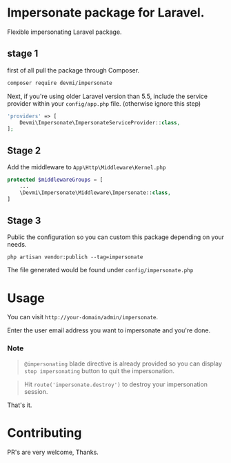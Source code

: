 # Impersonate package for Laravel.
Flexible impersonating Laravel package.

## stage 1

first of all pull the package through Composer.

```bash
composer require devmi/impersonate
```

Next, if you're using older  Laravel version than 5.5, include the service provider within your `config/app.php` file.
(otherwise ignore this step)

```php
'providers' => [
    Devmi\Impersonate\ImpersonateServiceProvider::class,
];
```

## Stage 2

Add the middleware to `App\Http\Middleware\Kernel.php`

```php
protected $middlewareGroups = [
    ...
    \Devmi\Impersonate\Middleware\Impersonate::class,
]
```
## Stage 3
Public the configuration so you can custom this package depending on your needs.

```bach
php artisan vendor:publich --tag=impersonate
```

The file generated would be found under `config/impersonate.php`

# Usage

You can visit `http://your-domain/admin/impersonate`.


Enter the user email address you want to impersonate and you're done.

### Note
> `@impersonating` blade directive is already provided so you can display `stop impersonating`  button to quit the impersonation.

> Hit ```route('impersonate.destroy')``` to destroy your impersonation session.


That's it.

# Contributing

PR's are very welcome, Thanks.


